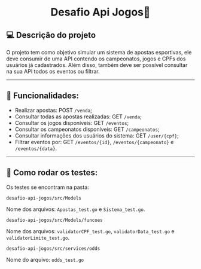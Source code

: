 <h1 align="center">Desafio Api Jogos🎲</h1>

## 💻 Descrição do projeto

O projeto tem como objetivo simular um sistema de apostas esportivas, ele deve consumir de uma API contendo os campeonatos, jogos e CPFs dos usuários já cadastrados. Além disso, também deve ser possível consultar na sua API todos os eventos ou filtrar.

---

## 🔨 Funcionalidades:

- Realizar apostas: POST `/venda`;
- Consultar todas as apostas realizadas: GET `/venda`;
- Consultar os jogos disponíveis: GET `/eventos`;
- Consultar os campeonatos disponíveis: GET `/campeonatos`;
- Consultar informações dos usuários do sistema: GET `/user/{cpf}`;
- Filtrar eventos por: GET `/eventos/{id}`, `/eventos/{campeonato}` e `/eventos/{data}`.

---

## 📁 Como rodar os testes:

Os testes se encontram na pasta:
```
desafio-api-jogos/src/Models
```
Nome dos arquivos: `Apostas_test.go` e `Sistema_test.go`.
```
desafio-api-jogos/src/Models/funcoes
```
Nome dos arquivos: `validatorCPF_test.go`, `validatorData_test.go` e `validatorLimite_test.go`.

```
desafio-api-jogos/src/services/odds
```
Nome do arquivo: `odds_test.go`
